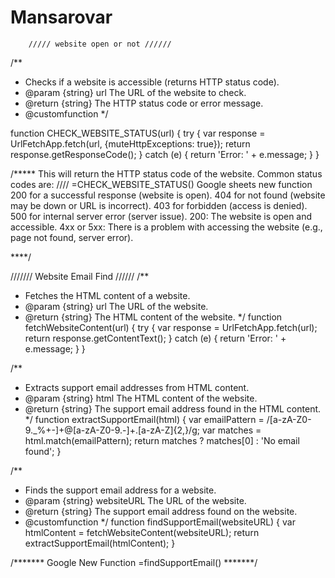 # Mansarovar
        ///// website open or not //////
/**
 * Checks if a website is accessible (returns HTTP status code).
 * @param {string} url The URL of the website to check.
 * @return {string} The HTTP status code or error message.
 * @customfunction
 */
 
function CHECK_WEBSITE_STATUS(url) {
  try {
    var response = UrlFetchApp.fetch(url, {muteHttpExceptions: true});
    return response.getResponseCode();
  } catch (e) {
    return 'Error: ' + e.message;
  }
}

/*****
This will return the HTTP status code of the website. Common status codes are:
////  =CHECK_WEBSITE_STATUS() Google sheets new function 
200 for a successful response (website is open).
404 for not found (website may be down or URL is incorrect).
403 for forbidden (access is denied).
500 for internal server error (server issue).
200: The website is open and accessible.
4xx or 5xx: There is a problem with accessing the website (e.g., page not found, server error).

****/

/////// Website Email Find //////
/**
 * Fetches the HTML content of a website.
 * @param {string} url The URL of the website.
 * @return {string} The HTML content of the website.
 */
function fetchWebsiteContent(url) {
  try {
    var response = UrlFetchApp.fetch(url);
    return response.getContentText();
  } catch (e) {
    return 'Error: ' + e.message;
  }
}

/**
 * Extracts support email addresses from HTML content.
 * @param {string} html The HTML content of the website.
 * @return {string} The support email address found in the HTML content.
 */
function extractSupportEmail(html) {
  var emailPattern = /[a-zA-Z0-9._%+-]+@[a-zA-Z0-9.-]+\.[a-zA-Z]{2,}/g;
  var matches = html.match(emailPattern);
  return matches ? matches[0] : 'No email found';
}

/**
 * Finds the support email address for a website.
 * @param {string} websiteURL The URL of the website.
 * @return {string} The support email address found on the website.
 * @customfunction
 */
function findSupportEmail(websiteURL) {
  var htmlContent = fetchWebsiteContent(websiteURL);
  return extractSupportEmail(htmlContent);
}

/*******
Google New Function =findSupportEmail()
*******/

